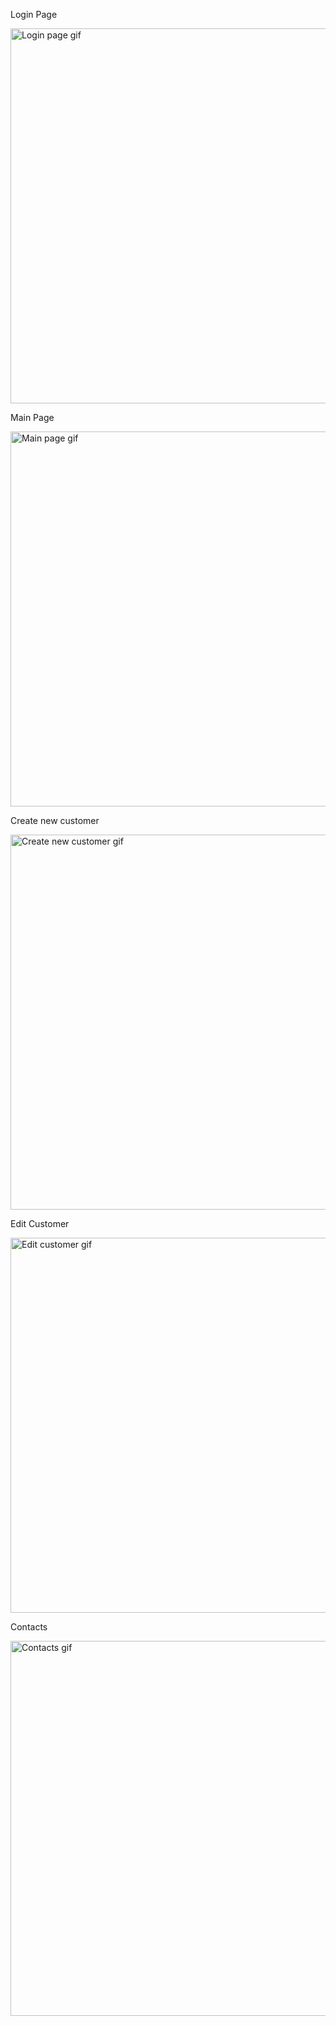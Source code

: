 Login Page

<img src="https://user-images.githubusercontent.com/90139099/145849037-5d8b891b-7e6d-48b4-9c78-41cad01e7474.gif" alt="Login page gif" width="600"/>


Main Page

<img src="https://user-images.githubusercontent.com/90139099/145857424-5c846d7e-98d4-4fac-8026-bfbb79d25bb6.gif" alt="Main page gif" width="600"/>


Create new customer

<img src="https://user-images.githubusercontent.com/90139099/145850677-0f4be85b-d3b9-4aec-94b0-4f203f87966d.gif" alt="Create new customer gif" width="600"/>


Edit Customer

<img src="https://user-images.githubusercontent.com/90139099/145850677-0f4be85b-d3b9-4aec-94b0-4f203f87966d.gif" alt="Edit customer gif" width="600"/>

Contacts

<img src="https://user-images.githubusercontent.com/90139099/145855512-a5ca5398-f536-44de-9cba-92287d20b180.gif" alt="Contacts gif" width="600"/>


